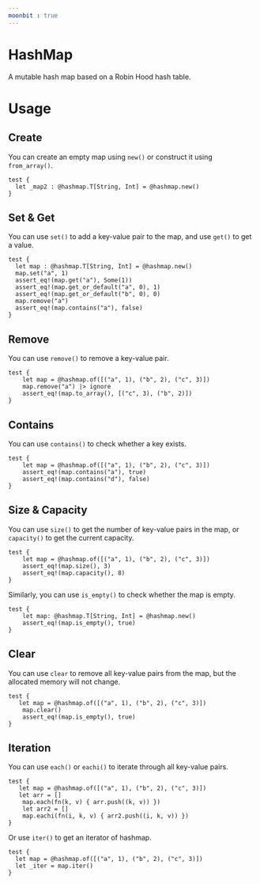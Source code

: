 ```yaml
---
moonbit : true
---
```

# HashMap

A mutable hash map based on a Robin Hood hash table.

# Usage

## Create

You can create an empty map using `new()` or construct it using `from_array()`.

```moonbit
test {
  let _map2 : @hashmap.T[String, Int] = @hashmap.new()
}
```

## Set & Get

You can use `set()` to add a key-value pair to the map, and use `get()` to get a value.

```moonbit
test {
  let map : @hashmap.T[String, Int] = @hashmap.new()
  map.set("a", 1)
  assert_eq!(map.get("a"), Some(1))
  assert_eq!(map.get_or_default("a", 0), 1)
  assert_eq!(map.get_or_default("b", 0), 0)
  map.remove("a")
  assert_eq!(map.contains("a"), false)
}
```

## Remove

You can use `remove()` to remove a key-value pair.

```moonbit
test {
    let map = @hashmap.of([("a", 1), ("b", 2), ("c", 3)])
    map.remove("a") |> ignore
    assert_eq!(map.to_array(), [("c", 3), ("b", 2)])
}
```

## Contains

You can use `contains()` to check whether a key exists.

```moonbit
test {
    let map = @hashmap.of([("a", 1), ("b", 2), ("c", 3)])
    assert_eq!(map.contains("a"), true)
    assert_eq!(map.contains("d"), false)
}    
```

## Size & Capacity

You can use `size()` to get the number of key-value pairs in the map, or `capacity()` to get the current capacity.

```moonbit
test {
    let map = @hashmap.of([("a", 1), ("b", 2), ("c", 3)])
    assert_eq!(map.size(), 3)
    assert_eq!(map.capacity(), 8)
}    
```

Similarly, you can use `is_empty()` to check whether the map is empty.

```moonbit
test {
    let map: @hashmap.T[String, Int] = @hashmap.new()
    assert_eq!(map.is_empty(), true)
}
```

## Clear

You can use `clear` to remove all key-value pairs from the map, but the allocated memory will not change.

```moonbit
test {
   let map = @hashmap.of([("a", 1), ("b", 2), ("c", 3)])
    map.clear()
    assert_eq!(map.is_empty(), true)
}
```

## Iteration

You can use `each()` or `eachi()` to iterate through all key-value pairs.

```moonbit
test {
   let map = @hashmap.of([("a", 1), ("b", 2), ("c", 3)])
   let arr = []
    map.each(fn(k, v) { arr.push((k, v)) })
    let arr2 = []
    map.eachi(fn(i, k, v) { arr2.push((i, k, v)) })
}
```

Or use `iter()` to get an iterator of hashmap.

```moonbit
test {
  let map = @hashmap.of([("a", 1), ("b", 2), ("c", 3)])
  let _iter = map.iter()
}
```

